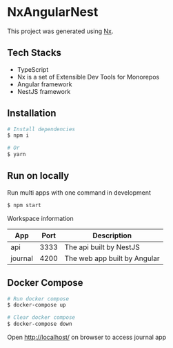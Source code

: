 # NxAngularNest

This project was generated using [Nx](https://nx.dev).

## Tech Stacks

- TypeScript
- Nx is a set of Extensible Dev Tools for Monorepos
- Angular framework
- NestJS framework

## Installation

```bash
# Install dependencies
$ npm i

# Or
$ yarn
```

## Run on locally

Run multi apps with one command in development

```bash
$ npm start
```

Workspace information

| App     | Port | Description                  |
| ------- | :--: | ---------------------------- |
| api     | 3333 | The api built by NestJS      |
| journal | 4200 | The web app built by Angular |

## Docker Compose

```bash
# Run docker compose
$ docker-compose up

# Clear docker compose
$ docker-compose down
```

Open [http://localhost/](http://localhost/) on browser to access journal app

